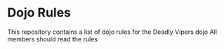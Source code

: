 Dojo Rules
==========

This repository contains a list of dojo rules for the Deadly Vipers dojo
All members should read the rules
